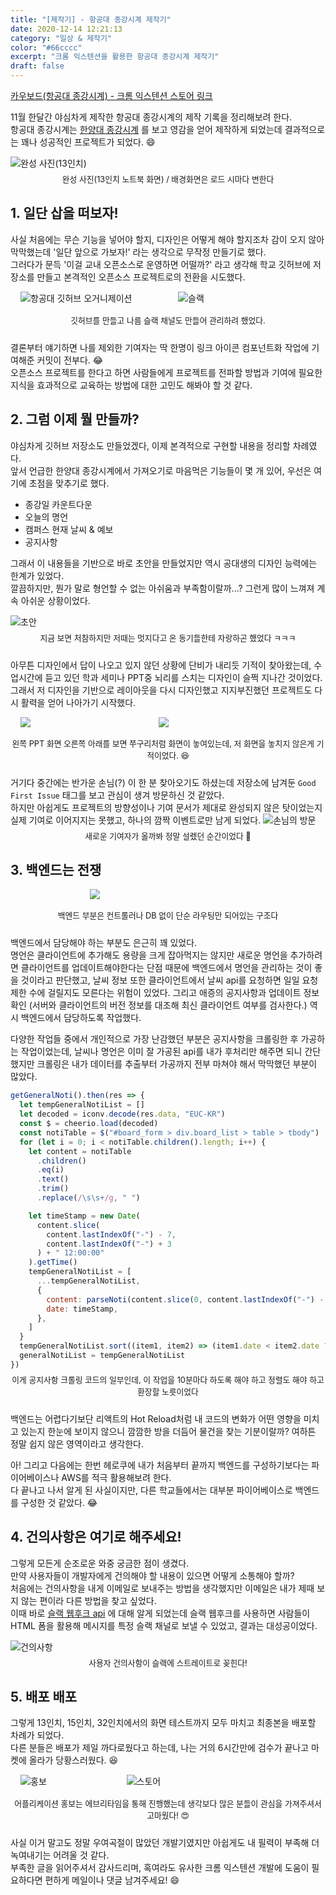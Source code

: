 ```yaml
---
title: "[제작기] - 항공대 종강시계 제작기"
date: 2020-12-14 12:21:13
category: "일상 & 제작기"
color: "#66cccc"
excerpt: "크롬 익스텐션을 활용한 항공대 종강시계 제작기"
draft: false
---
```


[카우보드(항공대 종강시계) - 크롬 익스텐션 스토어 링크](https://chrome.google.com/webstore/detail/%EC%B9%B4%EC%9A%B0%EB%B3%B4%EB%93%9C/lffcahbpjjidhadlomcpckmljndafmao?utm_source=chrome-ntp-icon)

11월 한달간 야심차게 제작한 항공대 종강시계의 제작 기록을 정리해보려 한다.  
항공대 종강시계는 [한양대 종강시계](https://chrome.google.com/webstore/detail/%ED%95%9C%EC%96%91%EB%8C%80%ED%95%99%EA%B5%90-%EC%A2%85%EA%B0%95%EC%8B%9C%EA%B3%84/gjpmmcimpelilaeciicpfmbggloncipb?utm_source=chrome-ntp-icon) 를 보고 영감을 얻어 제작하게 되었는데 결과적으로는 꽤나 성공적인 프로젝트가 되었다. 😄

![완성 사진(13인치)](./1.png)

<div style = "font-size : 0.8rem; text-align: center; margin-top: -0.5rem; margin-bottom: 1.5rem;">완성 사진(13인치 노트북 화면) / 배경화면은 로드 시마다 변한다</div>

## 1. 일단 삽을 떠보자!

사실 처음에는 무슨 기능을 넣어야 할지, 디자인은 어떻게 해야 할지조차 감이 오지 않아 막막했는데 '일단 앞으로 가보자!' 라는 생각으로 무작정 만들기로 했다.  
그러다가 문득 '이걸 교내 오픈소스로 운영하면 어떨까?' 라고 생각해 학교 깃허브에 저장소를 만들고 본격적인 오픈소스 프로젝트로의 전환을 시도했다.

<div style = "display: flex; justify-content: center;">
  <div style = "width: 400px; 
  margin: 0 1rem;
    margin-bottom : 1.5rem;">
      <img style = "display: inline-block" src = "./2.png" alt = "항공대 깃허브 오거니제이션">
  </div>
  <div style = "width: 400px; 
  margin: 0 1rem;
    margin-bottom : 1.5rem;">
      <img style = "display: inline-block" src = "./4_5.png" alt = "슬랙">
  </div>
</div>

<div style = "font-size : 0.8rem; text-align: center; margin-top: -0.5rem; margin-bottom: 1.5rem;">깃허브를 만들고 나름 슬랙 채널도 만들어 관리하려 했었다.</div>

결론부터 얘기하면 나를 제외한 기여자는 딱 한명이 링크 아이콘 컴포넌트화 작업에 기여해준 커밋이 전부다. 😂  
오픈소스 프로젝트를 한다고 하면 사람들에게 프로젝트를 전파할 방법과 기여에 필요한 지식을 효과적으로 교육하는 방법에 대한 고민도 해봐야 할 것 같다.

## 2. 그럼 이제 뭘 만들까?

야심차게 깃허브 저장소도 만들었겠다, 이제 본격적으로 구현할 내용을 정리할 차례였다.  
앞서 언급한 한양대 종강시계에서 가져오기로 마음먹은 기능들이 몇 개 있어, 우선은 여기에 초점을 맞추기로 했다.

- 종강일 카운트다운
- 오늘의 명언
- 캠퍼스 현재 날씨 & 예보
- 공지사항

그래서 이 내용들을 기반으로 바로 초안을 만들었지만 역시 공대생의 디자인 능력에는 한계가 있었다.  
깔끔하지만, 뭔가 말로 형언할 수 없는 아쉬움과 부족함이랄까...? 그런게 많이 느껴져 계속 아쉬운 상황이었다.

![초안](./3.png)

<div style = "font-size : 0.8rem; text-align: center; margin-top: -0.5rem; margin-bottom: 1.5rem;">지금 보면 처참하지만 저때는 멋지다고 온 동기들한테 자랑하곤 했었다 ㅋㅋㅋ</div>

아무튼 디자인에서 답이 나오고 있지 않던 상황에 단비가 내리듯 기적이 찾아왔는데,
수업시간에 듣고 있던 학과 세미나 PPT중 뇌리를 스치는 디자인이 슬쩍 지나간 것이었다. 그래서 저 디자인을 기반으로 레이아웃을 다시 디자인했고 지지부진했던 프로젝트도 다시 활력을 얻어 나아가기 시작했다.

<div style = "display: flex; justify-content: center;">
  <div style = "width: 300px; 
  margin: 0 1rem;
    margin-bottom : 1.5rem;">
      <img style = "display: inline-block" src = "./4.png">
  </div>
  <div style = "width: 400px; 
  margin: 0 1rem;
    margin-bottom : 1.5rem;">
      <img style = "display: inline-block" src = "./5.png">
  </div>
</div>

<div style = "font-size : 0.8rem; text-align: center; margin-top: -0.5rem; margin-bottom: 1.5rem;">왼쪽 PPT 화면 오른쪽 아래를 보면 쭈구리처럼 화면이 놓여있는데, 저 화면을 놓치지 않은게 기적이었다. 😆</div>

거기다 중간에는 반가운 손님(?) 이 한 분 찾아오기도 하셨는데 저장소에 남겨둔 `Good First Issue` 태그를 보고 관심이 생겨 방문하신 것 같았다.  
하지만 아쉽게도 프로젝트의 방향성이나 기여 문서가 제대로 완성되지 않은 탓이었는지 실제 기여로 이어지지는 못했고, 하나의 깜짝 이벤트로만 남게 되었다.
![손님의 방문](./6.png)

<div style = "font-size : 0.8rem; text-align: center; margin-top: -0.5rem; margin-bottom: 1.5rem;">새로운 기여자가 올까봐 정말 설렜던 순간이었다 🤣</div>

## 3. 백엔드는 전쟁

<div style = "display: flex; justify-content: center;">
  <div style = "width: 250px; 
  margin: 0 1rem;
    margin-bottom : 1.5rem;">
      <img style = "display: inline-block" src = "./8.png">
  </div>
</div>

<div style = "font-size : 0.8rem; text-align: center; margin-top: -0.5rem; margin-bottom: 1.5rem;">백엔드 부분은 컨트롤러나 DB 없이 단순 라우팅만 되어있는 구조다</div>

백엔드에서 담당해야 하는 부분도 은근히 꽤 있었다.  
명언은 클라이언트에 추가해도 용량을 크게 잡아먹지는 않지만 새로운 명언을 추가하려면 클라이언트를 업데이트해야한다는 단점 때문에 백엔드에서 명언을 관리하는 것이 좋을 것이라고 판단했고, 날씨 정보 또한 클라이언트에서 날씨 api를 요청하면 일일 요청 제한 수에 걸릴지도 모른다는 위험이 있었다. 그리고 애증의 공지사항과 업데이트 정보 확인 (서버와 클라이언트의 버전 정보를 대조해 최신 클라이언트 여부를 검사한다.) 역시 백엔드에서 담당하도록 작업했다.

다양한 작업들 중에서 개인적으로 가장 난감했던 부분은 공지사항을 크롤링한 후 가공하는 작업이었는데, 날씨나 명언은 이미 잘 가공된 api를 내가 후처리만 해주면 되니 간단했지만 크롤링은 내가 데이터를 추출부터 가공까지 전부 마쳐야 해서 막막했던 부분이 많았다.

```js
getGeneralNoti().then(res => {
  let tempGeneralNotiList = []
  let decoded = iconv.decode(res.data, "EUC-KR")
  const $ = cheerio.load(decoded)
  const notiTable = $("#board_form > div.board_list > table > tbody")
  for (let i = 0; i < notiTable.children().length; i++) {
    let content = notiTable
      .children()
      .eq(i)
      .text()
      .trim()
      .replace(/\s\s+/g, " ")

    let timeStamp = new Date(
      content.slice(
        content.lastIndexOf("-") - 7,
        content.lastIndexOf("-") + 3
      ) + " 12:00:00"
    ).getTime()
    tempGeneralNotiList = [
      ...tempGeneralNotiList,
      {
        content: parseNoti(content.slice(0, content.lastIndexOf("-") - 8)),
        date: timeStamp,
      },
    ]
  }
  tempGeneralNotiList.sort((item1, item2) => (item1.date < item2.date ? 1 : -1))
  generalNotiList = tempGeneralNotiList
})
```

<div style = "font-size : 0.8rem; text-align: center; margin-top: -0.5rem; margin-bottom: 1.5rem;">이게 공지사항 크롤링 코드의 일부인데, 이 작업을 10분마다 하도록 해야 하고 정렬도 해야 하고 환장할 노릇이었다</div>

백엔드는 어렵다기보단 리액트의 Hot Reload처럼 내 코드의 변화가 어떤 영향을 미치고 있는지 한눈에 보이지 않으니 깜깜한 방을 더듬어 물건을 찾는 기분이랄까? 여하튼 정말 쉽지 않은 영역이라고 생각한다.

아! 그리고 다음에는 한번 헤로쿠에 내가 처음부터 끝까지 백엔드를 구성하기보다는 파이어베이스나 AWS를 적극 활용해보려 한다.  
다 끝나고 나서 알게 된 사실이지만, 다른 학교들에서는 대부분 파이어베이스로 백엔드를 구성한 것 같았다. 😂

## 4. 건의사항은 여기로 해주세요!

그렇게 모든게 순조로운 와중 궁금한 점이 생겼다.  
만약 사용자들이 개발자에게 건의해야 할 내용이 있으면 어떻게 소통해야 할까?  
처음에는 건의사항을 내게 이메일로 보내주는 방법을 생각했지만 이메일은 내가 제때 보지 않는 편이라 다른 방법을 찾고 싶었다.  
이때 바로 [슬랙 웹후크 api](https://api.slack.com/messaging/webhooks) 에 대해 알게 되었는데 슬랙 웹후크를 사용하면 사람들이 HTML 폼을 활용해 메시지를 특정 슬랙 채널로 보낼 수 있었고, 결과는 대성공이었다.

![건의사항](./7.png)

<div style = "font-size : 0.8rem; text-align: center; margin-top: -0.5rem; margin-bottom: 1.5rem;">사용자 건의사항이 슬랙에 스트레이트로 꽂힌다!</div>

## 5. 배포 배포

그렇게 13인치, 15인치, 32인치에서의 화면 테스트까지 모두 마치고 최종본을 배포할 차례가 되었다.  
다른 분들은 배포가 제일 까다로웠다고 하는데, 나는 거의 6시간만에 검수가 끝나고 마켓에 올라가 당황스러웠다. 😆

<div style = "display: flex; align-items: center; justify-content: center;">
  <div style = "width: 250px; 
  margin: 0 1rem;
    margin-bottom : 1.5rem;">
      <img style = "display: inline-block" src = "./10.jpeg" alt = "홍보">
  </div>
  <div style = "width: 550px; 
  margin: 0 1rem;
    margin-bottom : 1.5rem;">
      <img style = "display: inline-block" src = "./11.png" alt = "스토어">
  </div>
</div>

<div style = "font-size : 0.8rem; text-align: center; margin-top: -0.5rem; margin-bottom: 1.5rem;">어플리케이션 홍보는 에브리타임을 통해 진행했는데 생각보다 많은 분들이 관심을 가져주셔서 고마웠다! 😍</div>

사실 이거 말고도 정말 우여곡절이 많았던 개발기였지만 아쉽게도 내 필력이 부족해 더 녹여내기는 어려울 것 같다.  
부족한 글을 읽어주셔서 감사드리며, 혹여라도 유사한 크롬 익스텐션 개발에 도움이 필요하다면 편하게 메일이나 댓글 남겨주세요! 😄
